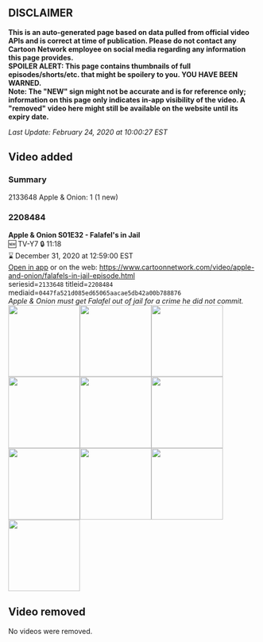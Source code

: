 ## DISCLAIMER
**This is an auto-generated page based on data pulled from official video APIs and is correct at time of publication. Please do not contact any Cartoon Network employee on social media regarding any information this page provides.**  
**SPOILER ALERT: This page contains thumbnails of full episodes/shorts/etc. that might be spoilery to you. YOU HAVE BEEN WARNED.**  
**Note: The "NEW" sign might not be accurate and is for reference only; information on this page only indicates in-app visibility of the video. A "removed" video here might still be available on the website until its expiry date.**  

_Last Update: February 24, 2020 at 10:00:27 EST_
## Video added
### Summary
2133648 Apple & Onion: 1 (1 new)  
### 2208484
**Apple & Onion S01E32 - Falafel's in Jail**  
🆕 TV-Y7 🔒 11:18  
⌛ December 31, 2020 at 12:59:00 EST  
[Open in app](https://tinyurl.com/vnqwuyv) or on the web: https://www.cartoonnetwork.com/video/apple-and-onion/falafels-in-jail-episode.html  
seriesid=`2133648` titleid=`2208484` mediaid=`0447fa521d085ed65065aacae5db42a00b788876`  
_Apple & Onion must get Falafel out of jail for a crime he did not commit._  
<a href="https://s3.amazonaws.com/cartoonorchestrator/2208484_001_1280x720.jpg"><img src="https://s3.amazonaws.com/cartoonorchestrator/2208484_001_640x360.jpg" height="144px" /></a><a href="https://s3.amazonaws.com/cartoonorchestrator/2208484_002_1280x720.jpg"><img src="https://s3.amazonaws.com/cartoonorchestrator/2208484_002_640x360.jpg" height="144px" /></a><a href="https://s3.amazonaws.com/cartoonorchestrator/2208484_003_1280x720.jpg"><img src="https://s3.amazonaws.com/cartoonorchestrator/2208484_003_640x360.jpg" height="144px" /></a><a href="https://s3.amazonaws.com/cartoonorchestrator/2208484_004_1280x720.jpg"><img src="https://s3.amazonaws.com/cartoonorchestrator/2208484_004_640x360.jpg" height="144px" /></a><a href="https://s3.amazonaws.com/cartoonorchestrator/2208484_005_1280x720.jpg"><img src="https://s3.amazonaws.com/cartoonorchestrator/2208484_005_640x360.jpg" height="144px" /></a><a href="https://s3.amazonaws.com/cartoonorchestrator/2208484_006_1280x720.jpg"><img src="https://s3.amazonaws.com/cartoonorchestrator/2208484_006_640x360.jpg" height="144px" /></a><a href="https://s3.amazonaws.com/cartoonorchestrator/2208484_007_1280x720.jpg"><img src="https://s3.amazonaws.com/cartoonorchestrator/2208484_007_640x360.jpg" height="144px" /></a><a href="https://s3.amazonaws.com/cartoonorchestrator/2208484_008_1280x720.jpg"><img src="https://s3.amazonaws.com/cartoonorchestrator/2208484_008_640x360.jpg" height="144px" /></a><a href="https://s3.amazonaws.com/cartoonorchestrator/2208484_009_1280x720.jpg"><img src="https://s3.amazonaws.com/cartoonorchestrator/2208484_009_640x360.jpg" height="144px" /></a><a href="https://s3.amazonaws.com/cartoonorchestrator/2208484_010_1280x720.jpg"><img src="https://s3.amazonaws.com/cartoonorchestrator/2208484_010_640x360.jpg" height="144px" /></a>
## Video removed
No videos were removed.  
